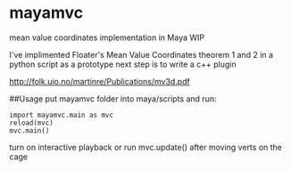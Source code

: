mayamvc
=======

mean value coordinates implementation in Maya WIP

I've implimented Floater's Mean Value Coordinates theorem 1 and 2 in a python script as a prototype
next step is to write a c++ plugin

http://folk.uio.no/martinre/Publications/mv3d.pdf

##Usage
put mayamvc folder into maya/scripts and run:

    import mayamvc.main as mvc
    reload(mvc)
    mvc.main()


turn on interactive playback or run mvc.update() after moving verts on the cage
